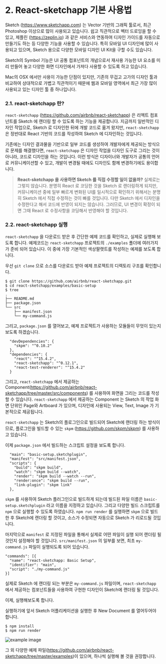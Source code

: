 # 2. React-sketchapp 기본 사용법

Sketch (https://www.sketchapp.com) 는 Vector 기반의 그래픽 툴로서, 최근 Photoshop 이상으로 많이 사용되고 있습니다. 쉽고 직관적으로 벡터 드로잉을 할 수 있고, 제플린 (https://zeplin.io) 과 같은 서비스와 연동하여 디자인 가이드를 자동으로 만들기도 하는 등 다양한 기능을 사용할 수 있습니다. 특히 모바일 UI 디자인에 많이 사용되고 있으며, Sketch 용으로 다양한 모바일 디자인 UI Kit을 구할 수도 있습니다.

Sketch의 Symbol 기능은 UI 공통 컴포넌트의 개념으로서 재사용 가능한 UI 요소를 미리 만들어 놓고 다양한 화면 디자인에서 가져다 사용할 수 있도록 하고 있습니다.

Mac의 OSX 에서만 사용이 가능한 단점이 있지만, 기존의 무겁고 고가의 디자인 툴과 비교하여 상대적으로 가볍고 직관적이기 때문에 웹과 모바일 영역에서 최근 가장 많이 사용되고 있는 디자인 툴 중 하나입니다.


### 2.1. react-sketchapp 란?

`react-sketchapp` (https://github.com/airbnb/react-sketchapp) 은 리엑트 컴포넌트를 Sketch 에 랜더링 할 수 있도록 하는 기능을 제공합니다.
지금까지 일반적인 디자인 작업으로, Sketch 로 디자인한 뒤에 개발 코드로 옮겨 왔지만, `react-sketchapp` 은 정반대로 React 기반의 코드를 작성하여 Sketch 에 디자인하는 것입니다.

기존에는 디자인 결과물을 기반으로 일부 코드를 생성하여 개발자에게 제공되는 방식으로 문제를 해결했다면, `react-sketchapp` 은 디자인 작업을 디자인 도구로 그리는 것이 아니라, 코드로 디자인을 하는 것입니다. 이런 방식은 디자이너와 개발자가 공통의 언어로 커뮤니케이션할 수 있고, 개발이 변경될 때에도 디자인도 함께 변경하기에도 용이합니다. 

> **React-sketchapp 을 사용하면 Sketch 를 직접 수정할 일이 없을까?**
> 실제로는 그렇지 않습니다. 분명히 React 로 코딩한 것을 Sketch 로 랜더링하게 되지만, 커뮤니케이션 중에 일부 빠르게 변화된 UI를 일시적으로 확인하기 위해서는 분명히 Sketch 에서 직접 수정하는 것이 빠를 것입니다. 다만 Sketch 에서 디자인을 수정한다고 해서 코드에 반영이 되지는 않습니다. 
> 그러므로, UI 변경이 확정이 되면 그때 React 로 수정사항을 코딩해서 반영해야 할 것입니다.


### 2.2. react-sketchapp 실행

`react-sketchapp` 을 다운로드 받은 후 간단한 예제 코드를 확인하고, 실제로 실행해 보도록 합니다. 예제코드는 `react-sketchapp` 프로젝트의 `./examples` 폴더에 여러가지가 준비 되어 있습니다. 이 중에 가장 기본적인 색상팔랫트를 작성하는 예제를 보도록 합니다.

우선 `git clone` 으로 소스를 다운로드 받아 예제 프로젝트의 디렉토리 구조를 확인합니다. 
```
$ git clone https://github.com/airbnb/react-sketchapp.git
$ cd react-sketchapp/examples/basic-setup
$ tree
.
├── README.md
├── package.json
└── src
    ├── manifest.json
    └── my-command.js
```

그리고, `package.json` 를 열어보고, 예제 프로젝트가 사용하는 모듈들이 무엇이 있는지 보도록 하겠습니다.
```
  "devDependencies": {
    "skpm": "^0.10.2"
  },
  "dependencies": {
    "react": "^15.4.2",
    "react-sketchapp": "^0.12.1",
    "react-test-renderer": "^15.4.2"
  }
```

그리고, `react-sketchapp` 에서 제공하는 Component(https://github.com/airbnb/react-sketchapp/tree/master/src/components) 를 사용하여 화면을 그리는 코드를 작성할 수 있습니다. `react-sketchapp` 에서 제공하는 Component 는 Sketch 의 작업 화면 단위인 Page와 Artboard 가 있으며, 디자인에 사용되는 View, Text, Image 가 기본적으로 제공됩니다.  

`react-sketchapp` 는 Sketch의 플로그인으로 빌드되어 Sketch에 랜더링 하는 방식이므로, 플로그인을 빌드할 수 있는 `skpm` (https://github.com/skpm/skpm) 를 사용하고 있습니다. 

이제 `package.json` 에서 빌드하는 스크립트 설정을 보도록 합니다.
```
  "main": "basic-setup.sketchplugin",
  "manifest": "src/manifest.json",
  "scripts": {
    "build": "skpm build",
    "watch": "skpm build --watch",
    "render": "skpm build --watch --run",
    "render:once": "skpm build --run",
    "link-plugin": "skpm link"
  },
```

`skpm` 를 사용하여 Sketch 플러그인으로 빌드하게 되는데 빌드된 파일 이름은 `basic-setup.sketchplugin` 라고 이름을 지정하고 있습니다. 그리고 다양한 빌드 스크립트를 `npm` 으로 실행할 수 있도록 하였습니다. 
`npm run render` 를 실행하면 `skpm` 으로 빌드한 후 Sketch에 랜더링 할 것이고, 소스가 수정되면 자동으로 Sketch 가 리로드될 것입니다. 

마지막으로 `manifest` 로 지정된 파일을 통해서 실제로 어떤 파일이 실행 되어 랜더링 될 것인지 설정해야 할 것입니다. 
`src/manifest.json` 의 일부를 보면, 최초 `my-command.js` 파일이 실행되도록 되어 있습니다.
```
"commands": [{
  "name": "react-sketchapp: Basic Setup",
  "identifier": "main",
  "script": "./my-command.js"
}]
```

실제로 Sketch 에 랜더링 되는 부분은 `my-command.js` 파일이며, `react-sketchapp` 에서 제공하는 컴포넌트들을 사용하여 구현한 디자인이 Sketch에 랜더링 될 것입니다. 

이제, 실행해보도록 합니다. 

실행하기에 앞서 Sketch 어플리케이션을 실행한 후 New Document 를 열어두어야 합니다. 
```
$ npm install
$ npm run render
```

![example image](https://cloud.githubusercontent.com/assets/591643/24777148/e742cd0e-1ad8-11e7-8751-090f6b2db514.png)


그 외 다양한 예제 파일(https://github.com/airbnb/react-sketchapp/tree/master/examples)이 있으며, 하나씩 실행해 볼 것을 권장합니다.
